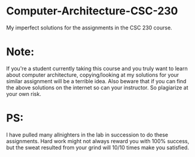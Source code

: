 # Computer-Architecture-CSC-230
My imperfect solutions for the assignments in the CSC 230 course. 

# Note: 
If you're a student currently taking this course and you truly want to learn about computer architecture, copying/looking at my solutions for your similar assignment will be a terrible idea. Also beware that if you can find the above solutions on the internet so can your instructor. So plagiarize at your own risk. 

# PS:
I have pulled many allnighters in the lab in succession to do these assignments. Hard work might not always reward you with 100% success, but the sweat resulted from your grind will 10/10 times make you satisfied. 
